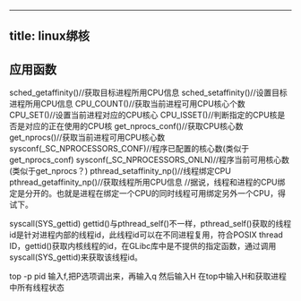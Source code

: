 
---
title: linux绑核
---

## 应用函数
sched_getaffinity()//获取目标进程所用CPU信息
sched_setaffinity()//设置目标进程所用CPU信息
CPU_COUNT()//获取当前进程可用CPU核心个数
CPU_SET()//设置当前进程对应的CPU核心
CPU_ISSET()//判断指定的CPU核是否是对应的正在使用的CPU核
get_nprocs_conf()//获取CPU核心数
get_nprocs()//获取当前进程可用CPU核心数
sysconf(_SC_NPROCESSORS_CONF)//程序已配置的核心数(类似于get_nprocs_conf)
sysconf(_SC_NPROCESSORS_ONLN)//程序当前可用核心数(类似于get_nprocs？)
pthread_setaffinity_np()//线程绑定CPU
pthread_getaffinity_np()//获取线程所用CPU信息
//据说，线程和进程的CPU绑定是分开的。也就是进程在绑定一个CPU的同时线程可用绑定另外一个CPU，得试下。

syscall(SYS_gettid)
gettid()与pthread_self()不一样，pthread_self()获取的线程id是针对进程内部的线程id，此线程id可以在不同进程复用，符合POSIX thread  ID，gettid()获取内核线程的id，在GLibc库中是不提供的指定函数，通过调用syscall(SYS_gettid)来获取该线程id。

top -p pid
输入f,把P选项调出来，再输入q
然后输入H
在top中输入H和获取进程中所有线程状态
